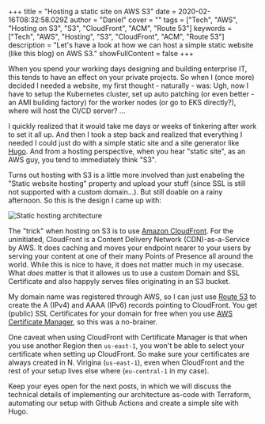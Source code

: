 +++
title = "Hosting a static site on AWS S3"
date = 2020-02-16T08:32:58.029Z
author = "Daniel"
cover = ""
tags = ["Tech", "AWS", "Hosting on S3", "S3", "CloudFront", "ACM", "Route 53"]
keywords = ["Tech", "AWS", "Hosting", "S3", "CloudFront", "ACM", "Route 53"]
description = "Let's have a look at how we can host a simple static website (like this blog) on AWS S3."
showFullContent = false
+++

When you spend your working days designing and building enterprise IT, this tends to have an
effect on your private projects. So when I (once more) decided I needed a website, my first
thought - naturally - was: Ugh, now I have to setup the Kubernetes cluster, set up auto patching
(or even better - an AMI building factory) for the worker nodes (or go to EKS directly?), where will 
host the CI/CD server? ...

I quickly realized that it would take me days or weeks of tinkering after work to set it all up. And then I took a step
back and realized that everything I needed I could just do with a simple static site and a site generator
like [Hugo](https://gohugo.io/). And from a hosting perspective, when you hear "static site", as an AWS guy,
you tend to immediately think "S3".

Turns out hosting with S3 is a little more involved than just enabeling the "Static website hosting" property and upload
your stuff (since SSL is still not supported with a custom domain...). But still doable on a rainy afternoon. So this
is the design I came up with:

![Static hosting architecture](/img/posts/static-site-hosting/architecture.png)

The "trick" when hosting on S3 is to use [Amazon CloudFront](https://aws.amazon.com/cloudfront/). For the uninitiated, CloudFront is a Content Delivery
Network (CDN)-as-a-Service by AWS. It does caching and moves your endpoint nearer to your users by serving your
content at one of their many Points of Presence all around the world. While this is nice to have, it does not
matter much in my usecase. What *does* matter is that it allowes us to use a custom Domain and SSL Certificate and
also happyly serves files originating in an S3 bucket.

My domain name was registered through AWS, so I can just use [Route 53](https://aws.amazon.com/route53/) to create the A (IPv4) and AAAA (IPv6) records pointing to CloudFront. You get (public) SSL Certificates for your domain for
free when you use [AWS Certificate Manager](https://aws.amazon.com/certificate-manager/), so this was a no-brainer.

One caveat when using CloudFront with Certificate Manager is that when you use another Region then `us-east-1`,
you won't be able to select your certificate when setting up CloudFront. So make sure your certificates
are always created in N. Virigina (`us-east-1`), even when CloudFront and the rest of your setup lives 
else where (`eu-central-1` in my case).

Keep your eyes open for the next posts, in which we will discuss the technical details of implementing our
architecture as-code with Terraform, automating our setup with Github Actions and create a simple site with Hugo.
